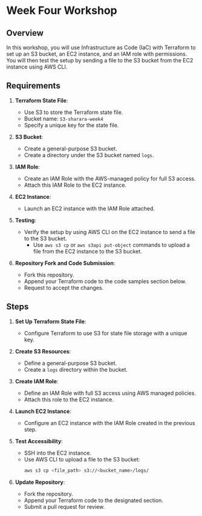 # Week Four Workshop

## Overview

In this workshop, you will use Infrastructure as Code (IaC) with Terraform to set up an S3 bucket, an EC2 instance, and an IAM role with permissions. You will then test the setup by sending a file to the S3 bucket from the EC2 instance using AWS CLI.

## Requirements

1. **Terraform State File**:
   - Use S3 to store the Terraform state file.
   - Bucket name: `S3-sharara-week4`
   - Specify a unique key for the state file.

2. **S3 Bucket**:
   - Create a general-purpose S3 bucket.
   - Create a directory under the S3 bucket named `logs`.

3. **IAM Role**:
   - Create an IAM Role with the AWS-managed policy for full S3 access.
   - Attach this IAM Role to the EC2 instance.

4. **EC2 Instance**:
   - Launch an EC2 instance with the IAM Role attached.
   
5. **Testing**:
   - Verify the setup by using AWS CLI on the EC2 instance to send a file to the S3 bucket.
     - Use `aws s3 cp` or `aws s3api put-object` commands to upload a file from the EC2 instance to the S3 bucket.

6. **Repository Fork and Code Submission**:
   - Fork this repository.
   - Append your Terraform code to the code samples section below.
   - Request to accept the changes.

## Steps

1. **Set Up Terraform State File**:
   - Configure Terraform to use S3 for state file storage with a unique key.

2. **Create S3 Resources**:
   - Define a general-purpose S3 bucket.
   - Create a `logs` directory within the bucket.

3. **Create IAM Role**:
   - Define an IAM Role with full S3 access using AWS managed policies.
   - Attach this role to the EC2 instance.

4. **Launch EC2 Instance**:
   - Configure an EC2 instance with the IAM Role created in the previous step.

5. **Test Accessibility**:
   - SSH into the EC2 instance.
   - Use AWS CLI to upload a file to the S3 bucket:
     ```bash
     aws s3 cp <file_path> s3://<bucket_name>/logs/
     ```

6. **Update Repository**:
   - Fork the repository.
   - Append your Terraform code to the designated section.
   - Submit a pull request for review.

